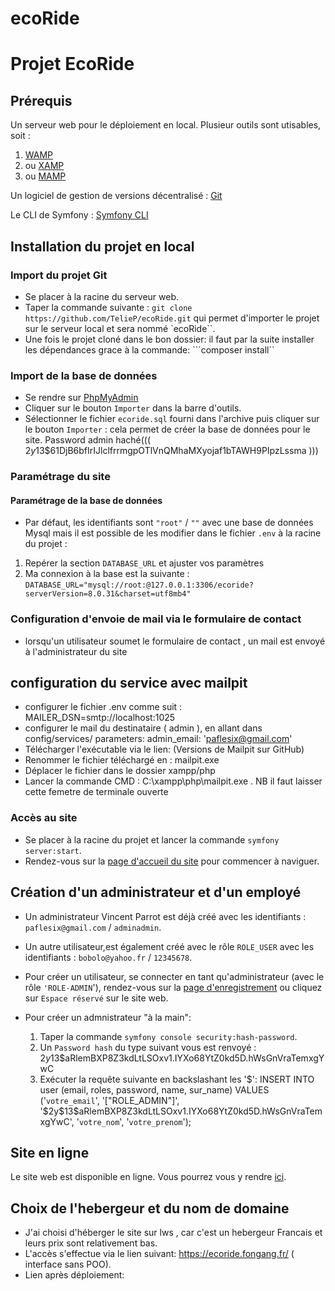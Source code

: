 # ecoRide
# Projet EcoRide

## Prérequis

Un serveur web pour le déploiement en local. Plusieur outils sont utisables, soit :
1. [WAMP](https://www.wampserver.com/)
2. ou [XAMP](https://www.apachefriends.org/fr/index.html)
3. ou [MAMP](https://www.mamp.info/en/downloads/)

Un logiciel de gestion de versions décentralisé :
   [Git](https://git-scm.com/downloads)

Le CLI de Symfony : [Symfony CLI](https://symfony.com/download)

## Installation du projet en local

### Import du projet Git

* Se placer à la racine du serveur web.
* Taper la commande suivante : 
  ```git clone https://github.com/TelieP/ecoRide.git``` qui permet d'importer le projet sur le serveur local et sera nommé `ecoRide``.
* Une fois le projet cloné dans le bon dossier: il faut par la suite installer les dépendances grace à la commande: ```composer install``

### Import de la base de données

* Se rendre sur [PhpMyAdmin](http://localhost/phpmyadmin/)
* Cliquer sur le bouton `Importer` dans la barre d'outils.
* Sélectionner le fichier `ecoride.sql` fourni dans l'archive puis cliquer sur le bouton `Importer` : cela permet de créer la base de données pour le site.
Password admin haché((( $2y$13$61DjB6bfIrIJlclfrrmgpOTlVnQMhaMXyojaf1bTAWH9PIpzLssma  )))
### Paramétrage du site

#### Paramétrage de la base de données
* Par défaut, les identifiants sont `"root"` / `""` avec une base de données Mysql mais il est possible de les modifier dans le fichier `.env` à la racine du projet :
1. Repérer la section `DATABASE_URL` et ajuster vos paramètres
2. Ma connexion à la base est la suivante : `DATABASE_URL="mysql://root:@127.0.0.1:3306/ecoride?serverVersion=8.0.31&charset=utf8mb4"`

### Configuration d'envoie de mail via le formulaire de contact
* lorsqu'un utilisateur soumet le formulaire de contact , un mail est envoyé à l'administrateur du site
## configuration du service avec mailpit
* configurer le fichier .env comme suit :  MAILER_DSN=smtp://localhost:1025
* configurer le mail du destinataire ( admin ), en allant dans config/services/ parameters:
  admin_email: 'paflesix@gmail.com'
* Télécharger l'exécutable via le lien: (Versions de Mailpit sur GitHub)
* Renommer le fichier téléchargé en : mailpit.exe 
* Déplacer le fichier dans le dossier xampp/php
* Lancer la commande CMD : C:\xampp\php\mailpit.exe . NB il faut laisser cette femetre de terminale ouverte


### Accès au site
* Se placer à la racine du projet et lancer la commande `symfony server:start`.
* Rendez-vous sur la [page d'accueil du site](http://localhost:8000) pour commencer à naviguer.

## Création d'un administrateur et d'un employé
* Un administrateur Vincent Parrot est déjà créé avec les identifiants : `paflesix@gmail.com` / `adminadmin`.
* Un autre utilisateur,est également créé avec le rôle `ROLE_USER` avec les identifiants : `bobolo@yahoo.fr` / `12345678`.
* Pour créer un utilisateur, se connecter en tant qu'administrateur (avec le rôle `'ROLE-ADMIN`'), rendez-vous sur la [page d'enregistrement](https://localhost:8000/register) ou cliquez sur `Espace réservé` sur le site web.

* Pour créer un admnistrateur "à la main":
  1. Taper la commande `symfony console security:hash-password`.
  2. Un `Password hash` du type suivant vous est renvoyé : $2y$13$aRlemBXP8Z3kdLtLSOxv1.IYXo68YtZ0kd5D.hWsGnVraTemxgYwC
  3. Exécuter la requête suivante en backslashant les '$':
    INSERT INTO user (email, roles, password, name, sur_name) VALUES ('`votre_email`', '[\"ROLE_ADMIN\"]',
  '\$2y\$13\$aRlemBXP8Z3kdLtLSOxv1.IYXo68YtZ0kd5D.hWsGnVraTemxgYwC', '`votre_nom`', '`votre_prenom`');


## Site en ligne
Le site web est disponible en ligne. Vous pourrez vous y rendre [ici](https://garage.deroonicolas.eu/).

## Choix de l'hebergeur et du nom de domaine 

* J'ai choisi d'héberger le site sur lws , car c'est un hebergeur Francais et leurs prix sont relativement bas.
* L'accès s'effectue via le lien suivant: https://ecoride.fongang.fr/ ( interface sans POO).
* Lien après déploiement: 